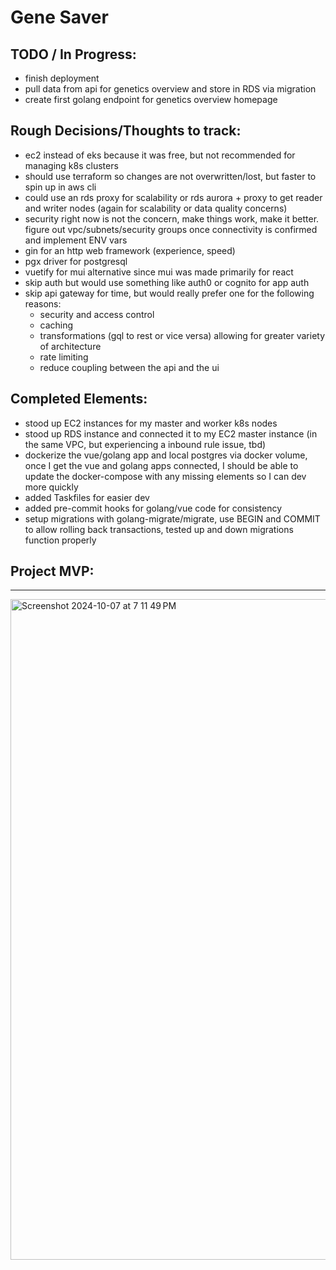 # Gene Saver

## TODO / In Progress:

- finish deployment
- pull data from api for genetics overview and store in RDS via migration
- create first golang endpoint for genetics overview homepage

## Rough Decisions/Thoughts to track:

- ec2 instead of eks because it was free, but not recommended for managing k8s clusters
- should use terraform so changes are not overwritten/lost, but faster to spin up in aws cli
- could use an rds proxy for scalability or rds aurora + proxy to get reader and writer nodes (again for scalability or data quality concerns)
- security right now is not the concern, make things work, make it better. figure out vpc/subnets/security groups once connectivity is confirmed and implement ENV vars 
- gin for an http web framework (experience, speed)
- pgx driver for postgresql
- vuetify for mui alternative since mui was made primarily for react
- skip auth but would use something like auth0 or cognito for app auth
- skip api gateway for time, but would really prefer one for the following reasons:
  - security and access control
  - caching
  - transformations (gql to rest or vice versa) allowing for greater variety of architecture
  - rate limiting
  - reduce coupling between the api and the ui

## Completed Elements:

- stood up EC2 instances for my master and worker k8s nodes
- stood up RDS instance and connected it to my EC2 master instance (in the same VPC, but experiencing a inbound rule issue, tbd)
- dockerize the vue/golang app and local postgres via docker volume, once I get the vue and golang apps connected, I should be able to update the docker-compose with any missing elements so I can dev more quickly
- added Taskfiles for easier dev
- added pre-commit hooks for golang/vue code for consistency
- setup migrations with golang-migrate/migrate, use BEGIN and COMMIT to allow rolling back transactions, tested up and down migrations function properly


## Project MVP:
************

<img width="1057" alt="Screenshot 2024-10-07 at 7 11 49 PM" src="https://github.com/user-attachments/assets/3e2be139-eeac-4ed9-a188-0d13947eb235">

